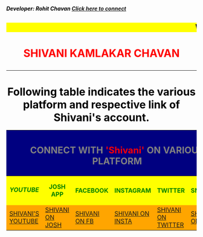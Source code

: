 
<html>

<head>
<meta charset="UTF-8"/>

<meta name="viewport" content="width=device-width, initial-scale=1.0" />

<title>
Shivani Chavan
</title>

</head>


<body>
<FONT COLOR="black"><H5>Developer: Rohit Chavan
<A HREF=" https://rohit-tech7.github.io/rohitinsocial/">Click here to connect</A>


<H2><MARQUEE BGCOLOR = "Yellow"> WELCOME ON OFFICIAL SITE OF SHIVANI CHAVAN'S SOCIAL MEDIA MANAGEMENT SITE. </MARQUEE></H2>
 <h1><CENTER><FONT COLOR = "RED">SHIVANI KAMLAKAR CHAVAN 
<HR>

<H4><FONT COLOR = "black">Following table indicates the various platform and respective link of Shivani's account.

<Table>
<TR>
<TH COLSPAN=7 BGCOLOR = "navy"> <H2> <FONT COLOR="GREY">CONNECT WITH <FONT COLOR="RED">'Shivani'</FONT> ON VARIOUS PLATFORM</FONT></H2></th>
</TR>

<TR BGCOLOR = "YELLOW"> 
<TH BGCOLOR = "YELLOW"> <FONT COLOR="GREEN"><h5>YOUTUBE</h5></FONT></TH> <TH BGCOLOR = "YELLOW"> <FONT COLOR="GREEN">JOSH APP
<TH BGCOLOR = "YELLOW"> <FONT COLOR="GREEN">FACEBOOK <TH BGCOLOR = "YELLOW"> <FONT COLOR="GREEN">INSTAGRAM <TH BGCOLOR = "YELLOW"> <FONT COLOR="GREEN">
TWITTER<TH BGCOLOR = "YELLOW"> <FONT COLOR="GREEN">SNAPCHAT</FONT>

<TR>
<TD BGCOLOR = "ORANGE"><A HREF = "https://www.youtube.com/channel/UCG51GH13DEIeTtOsNwYlJdw/videos"> SHIVANI'S YOUTUBE</A></TD>
<TD BGCOLOR = "ORANGE"><A HREF = "https://share.myjosh.in/profile/9c4cd9be-5bf9-436b-afa7-e5dbcd9e074e?u=0x2c0b6441d4a6ff9c">SHIVANI ON JOSH</a></TD>
<TD BGCOLOR = "ORANGE"><A HREF ="https://WWW.facebook.com/profile.php?id=100078505996130">SHIVANI ON FB</A></TD>
<TD BGCOLOR = "ORANGE"><A HREF ="https://www.instagram.com/shivani_c_2008">SHIVANI ON INSTA</A></TD>
<TD BGCOLOR = "ORANGE"><A HREF = "https://twitter.com/shivanilly?t=OnuK4LxtRpNRDsiWa2PBNA&s=08">SHIVANI ON TWITTER</A></TD>
<TD BGCOLOR = "ORANGE"><A HREF = "https://www.snapchat.com/add/shivani_cha2152?share_id=uBVLBae9e8M&locale=en-GB">SHIVANI ON SNAP</A></TD>
</TR>


